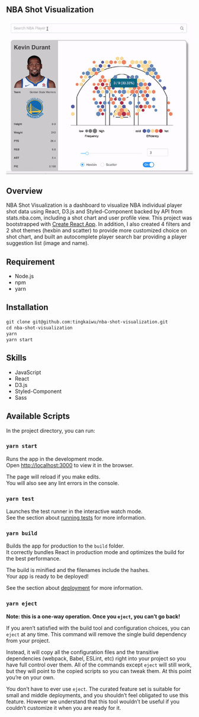 ## NBA Shot Visualization

<p>
  <img src="https://github.com/tingkaiwu/tingkaiwu/blob/master/nba.gif">
</p>

## Overview

NBA Shot Visualization is a dashboard to visualize NBA individual player shot data using React, D3.js and Styled-Component backed by API from stats.nba.com, including a shot chart and user profile view. This project was bootstrapped with [Create React App](https://github.com/facebook/create-react-app). In addition, I also created 4 filters and 2 shot themes (hexbin and scatter) to provide more customized choice on shot chart, and built an autocomplete player search bar providing a player suggestion list (image and name).
	
## Requirement

- Node.js
- npm
- yarn

## Installation

```
git clone git@github.com:tingkaiwu/nba-shot-visualization.git
cd nba-shot-visualization
yarn
yarn start
```

## Skills
- JavaScript
- React
- D3.js
- Styled-Component
- Sass

## Available Scripts

In the project directory, you can run:

### `yarn start`

Runs the app in the development mode.<br />
Open [http://localhost:3000](http://localhost:3000) to view it in the browser.

The page will reload if you make edits.<br />
You will also see any lint errors in the console.

### `yarn test`

Launches the test runner in the interactive watch mode.<br />
See the section about [running tests](https://facebook.github.io/create-react-app/docs/running-tests) for more information.

### `yarn build`

Builds the app for production to the `build` folder.<br />
It correctly bundles React in production mode and optimizes the build for the best performance.

The build is minified and the filenames include the hashes.<br />
Your app is ready to be deployed!

See the section about [deployment](https://facebook.github.io/create-react-app/docs/deployment) for more information.

### `yarn eject`

**Note: this is a one-way operation. Once you `eject`, you can’t go back!**

If you aren’t satisfied with the build tool and configuration choices, you can `eject` at any time. This command will remove the single build dependency from your project.

Instead, it will copy all the configuration files and the transitive dependencies (webpack, Babel, ESLint, etc) right into your project so you have full control over them. All of the commands except `eject` will still work, but they will point to the copied scripts so you can tweak them. At this point you’re on your own.

You don’t have to ever use `eject`. The curated feature set is suitable for small and middle deployments, and you shouldn’t feel obligated to use this feature. However we understand that this tool wouldn’t be useful if you couldn’t customize it when you are ready for it.
